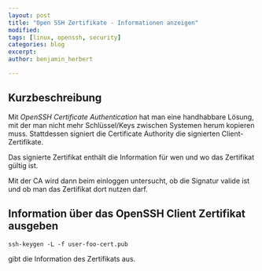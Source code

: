 ```yaml
---
layout: post
title: "Open SSH Zertifikate - Informationen anzeigen"
modified:
tags: [linux, openssh, security]
categories: blog
excerpt:
author: benjamin_herbert

---
```


## Kurzbeschreibung

Mit _OpenSSH Certificate Authentication_ hat man eine handhabbare Lösung, mit der
man nicht mehr Schlüssel/Keys zwischen Systemen herum kopieren muss. Stattdessen
signiert die Certificate Authority die signierten Client-Zertifikate.

Das signierte Zertifikat enthält die Information für wen und wo das Zertifikat
gültig ist.

Mit der CA wird dann beim einloggen untersucht, ob die Signatur valide ist und ob
man das Zertifikat dort nutzen darf.

## Information über das OpenSSH Client Zertifikat ausgeben
```
ssh-keygen -L -f user-foo-cert.pub
```

gibt die Information des Zertifikats aus.

